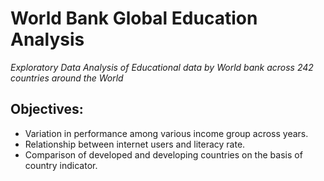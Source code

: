# World Bank Global Education Analysis
_Exploratory Data Analysis of Educational data by World bank across 242 countries around the World_
## Objectives:
- Variation in performance among various income group across years.
- Relationship between internet users and literacy rate.
- Comparison of developed and developing countries on the basis of country indicator.
